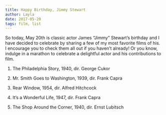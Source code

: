 ```yaml
---
title: Happy Birthday, Jimmy Stewart
author: Layla
date: 2017-05-20
tags: film, list
---
```


So today, May 20th is classic actor James “Jimmy” Stewart’s birthday and I have decided to celebrate by sharing a few of my most favorite films of his. I encourage you to check them all out if you haven’t already! Or you know, indulge in a marathon to celebrate a delightful actor and his contributions to film.

1. The Philadelphia Story, 1940, dir. George Cukor

2. Mr. Smith Goes to Washington, 1939, dir. Frank Capra

3. Rear Window, 1954, dir. Alfred Hitchcock

4. It’s a Wonderful Life, 1947, dir. Frank Capra

5. The Shop Around the Corner, 1940, dir. Ernst Lubitsch
